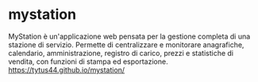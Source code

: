 # mystation
MyStation è un'applicazione web pensata per la gestione completa di una stazione di servizio. 
Permette di centralizzare e monitorare anagrafiche, calendario, amministrazione, registro di carico, prezzi e statistiche di vendita, con funzioni di stampa ed esportazione.
https://tytus44.github.io/mystation/
